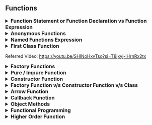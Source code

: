 ## Functions

<details >
 <summary style="font-size: medium; font-weight: bold">Function Statement or Function Declaration vs Function Expression</summary>

`Function Statement` are also called `Function Declaration`

![img.png](images/img.png)

Understand this by knowing `Execution Context`


<details >
 <summary style="font-size: small; font-weight: bold">Explain the differences on the usage of `foo` between `function foo() {}` and `var foo = function() {}` in JavaScript</summary>

https://www.greatfrontend.com/questions/quiz/explain-the-differences-on-the-usage-of-foo-between-function-foo-and-var-foo-function?practice=practice&tab=quiz
## TL;DR

`function foo() {}` a function declaration while the `var foo = function() {}` is a function expression. The key difference is that function declarations have its body hoisted but the bodies of function expressions are not (they have the same hoisting behavior as `var`-declared variables).

If you try to invoke a function expression before it is declared, you will get an `Uncaught TypeError: XXX is not a function` error.

Function declarations can be called in the enclosing scope even before they are declared.

```js live
foo(); // 'FOOOOO'
function foo() {
  console.log('FOOOOO');
}
```

Function expressions if called before they are declared will result in an error.

```js live
foo(); // Uncaught TypeError: foo is not a function
var foo = function () {
  console.log('FOOOOO');
};
```

Another key difference is in the scope of the function name. Function expressions can be named by defining it after the `function` and before the parenthesis. However when using named function expressions, the function name is only accessible within the function itself. Trying to access it outside will result in an error or `undefined`.

```js live
const myFunc = function namedFunc() {
  console.log(namedFunc); // Works
};

myFunc(); // Runs the function and logs the function reference
console.log(namedFunc); // ReferenceError: namedFunc is not defined
```

**Note**: The examples uses `var` due to legacy reasons. Function expressions can be defined using `let` and `const` and the key difference is in the hoisting behavior of those keywords.

---

## Function declarations

A function declaration is a statement that defines a function with a name. It is typically used to declare a function that can be called multiple times throughout the enclosing scope.

```js live
function foo() {
  console.log('FOOOOO');
}
foo(); // 'FOOOOO'
```

## Function expressions

A function expression is an expression that defines a function and assigns it to a variable. It is often used when a function is needed only once or in a specific context.

```js live
var foo = function () {
  console.log('FOOOOO');
};
foo(); // 'FOOOOO'
```

**Note**: The examples uses `var` due to legacy reasons. Function expressions can be defined using `let` and `const` and the key difference is in the hoisting behavior of those keywords.

## Key differences

### Hoisting

The key difference is that function declarations have its body hoisted but the bodies of function expressions are not (they have the same hoisting behavior as `var`-declared variables). For more explanation on hoisting, refer to the quiz question on [hoisting](/questions/quiz/explain-hoisting). If you try to invoke a function expression before it is defined, you will get an `Uncaught TypeError: XXX is not a function` error.

Function declarations:

```js live
foo(); // 'FOOOOO'
function foo() {
  console.log('FOOOOO');
}
```

Function expressions:

```js live
foo(); // Uncaught TypeError: foo is not a function
var foo = function () {
  console.log('FOOOOO');
};
```

### Name scope

Function expressions can be named by defining it after the `function` and before the parenthesis. However when using named function expressions, the function name is only accessible within the function itself. Trying to access it outside will result in `undefined` and calling it will result in an error.

```js live
const myFunc = function namedFunc() {
  console.log(namedFunc); // Works
};

myFunc(); // Runs the function and logs the function reference
console.log(namedFunc); // ReferenceError: namedFunc is not defined
```

## When to use each

- Function declarations:
   - When you want to create a function on the global scope and make it available throughout the enclosing scope.
   - If a function is reusable and needs to be called multiple times.
- Function expressions:
   - If a function is only needed once or in a specific context.
   - Use to limit the function availability to subsequent code and keep the enclosing scope clean.

In general, it's preferable to use function declarations to avoid the mental overhead of determining if a function can be called. The practical usages of function expressions is quite rare.

## Further reading

- [Function declaration | MDN](https://developer.mozilla.org/en-US/docs/Web/JavaScript/Reference/Statements/function)
- [Function expression | MDN](https://developer.mozilla.org/en-US/docs/Web/JavaScript/Reference/Operators/function)

---
</details>

---
</details>




<details >
 <summary style="font-size: medium; font-weight: bold">Anonymous Functions</summary>

A function without any name are called `Anonymous Function`
![img_1.png](images/img_1.png)

Anonymous function are used as value like above or we get syntax error


<details >
 <summary style="font-size: small; font-weight: bold">What's a typical use case for anonymous functions in JavaScript?</summary>

https://www.greatfrontend.com/questions/quiz/whats-a-typical-use-case-for-anonymous-functions?practice=practice&tab=quiz

## TL;DR

**They are typically used as arguments to other functions or assigned to variables.**

```js
// The filter method is passed an anonymous function.
arr.filter((x) => x > 1);
```

They are often used as arguments to other functions, known as **higher-order functions**, which can take functions as input and return a function as output. Anonymous functions can access variables from the outer scope, a concept known as closures, allowing them to "close over" and remember the environment in which they were created.

```js
// Encapsulating Code
(function () {
  // Some code here.
})();

// Callbacks
setTimeout(function () {
  console.log('Hello world!');
}, 1000);

// Functional programming constructs
const arr = [1, 2, 3];
const double = arr.map(function (el) {
  return el * 2;
});
console.log(double); // [2, 4, 6]
```

---

## Anonymous functions

Anonymous functions provide a more concise way to define functions, especially for simple operations or callbacks. Besides that, they can also be used in the following scenarios

### Immediate execution

Anonymous functions are commonly used in Immediately Invoked Function Expressions (IIFEs) to encapsulate code within a local scope. This prevents variables declared within the function from leaking to the global scope and polluting the global namespace.

```js
// This is an IIFE
(function () {
  var x = 10;
  console.log(x); // 10
})();

// x is not accessible here
console.log(typeof x); // undefined
```

In the above example, the IIFE creates a local scope for the variable `x`. As a result, `x` is not accessible outside the IIFE, thus preventing it from leaking into the global scope.

### Callbacks

Anonymous functions can be used as callbacks that are used once and do not need to be used anywhere else. The code will seem more self-contained and readable when handlers are defined right inside the code calling them, rather than having to search elsewhere to find the function body.

```js
setTimeout(() => {
  console.log('Hello world!');
}, 1000);
```

### Higher-order functions

It is used as arguments to functional programming constructs like Higher-order functions or Lodash (similar to callbacks). Higher-order functions take other functions as arguments or return them as results. Anonymous functions are often used with higher-order functions like `map()`, `filter()`, and `reduce()`.

```js
const arr = [1, 2, 3];
const double = arr.map((el) => {
  return el * 2;
});
console.log(double); // [2, 4, 6]
```

### Event Handling

In React, anonymous functions are widely used for defining callback functions inline for handling events and passing callbacks as props.

```jsx
function App() {
  return <button onClick={() => console.log('Clicked!')}>Click Me</button>;
}
```

## Follow-Up Questions

- How do anonymous functions differ from named functions?
- Can you explain the difference between arrow functions and anonymous functions?

---
</details>

---
</details>




<details >
 <summary style="font-size: medium; font-weight: bold">Named Functions Expression</summary>

![img_2.png](images/img_2.png)

![img_4.png](images/img_4.png)

Red : Argument 

Green: parameter

---
</details>




<details >
 <summary style="font-size: medium; font-weight: bold">First Class Function</summary>

The ability to use function as value and return it as a value is called `First Class Function`
![img_5.png](images/img_5.png)

---
</details>

Referred Video: https://youtu.be/SHINoHxvTso?si=T8jxyj-IHrnRx2tx




<details >
 <summary style="font-size: medium; font-weight: bold">Factory Functions</summary>

It is very similar to actual factory where we put raw material and get finished
product.

Factory function just create `Object`'s and return them

```js
function factory() {
    return {...}
}
```

### Problems

Why we can't just create `Object` itself directly instead of using `factory` function?
1. There are lot of thing in common but few slight differences in all objects
   ![img_10.png](images/img_10.png)
   Because of this there is lot of code duplicaton
2. ![img_11.png](images/img_11.png)
   Object value can be updated like above which can again create problem


### Solution
![img_12.png](images/img_12.png)

![img_13.png](images/img_13.png)
1. Not very complex like `Class`
2. No code duplication
3. Can't inject any bug through updating any value directly

Example
![img_14.png](images/img_14.png)

Referred Video: https://youtu.be/lE_79wkP-1U?si=Yskr4mqmfg8Nd51r


---
</details>





<details >
 <summary style="font-size: medium; font-weight: bold">Pure / Impure Function</summary>

![img_6.png](images/img_6.png)

---
</details>




<details >
 <summary style="font-size: medium; font-weight: bold">Constructor Function</summary>

- `Constructor functions` create object for us just like `Factory Function`
- It is good practice to use `PascalCase`, but not compulsory
![img_8.png](images/img_8.png)

Just like a waiter giving order to cook, they have blueprint of how they should
pass order info so that there is less waste of time. Same thing is for
constructor function we define blueprint of object and pass the changed part to it.
![img_16.png](images/img_16.png)
![img_15.png](images/img_15.png)

![img_17.png](images/img_17.png)

Using `new` automatically add above 2 lines, therefore we need not to return 
anything unlike `Factory Function`

![img_31.png](images/img_31.png)

![img_18.png](images/img_18.png)

Referred Video: https://youtu.be/I37qHG0DxmE?si=7BGR0tQStjXih67o

![img_40.png](images/img_40.png)


<details >
 <summary style="font-size: small; font-weight: bold">Good Example</summary>

Input->
computeAmount().Iacs(15).
crore(5).crore(2).lacs(20).thousand(45).crore(7).value()

1. **Solution-1**
```js
function ComputeAmount(amount){
    this.totalAmount = amount;

    this.lac = function (multiplier){
        this.totalAmount += multiplier*100000;
        return this;
    }

    this.value = () => {
        return this.totalAmount;
    }
}


console.log("computeAmount : ", new ComputeAmount(0).lac(2).lac(2).value());
```
Here everything is stored inside local `this` which is pointing to (`Object`)instance
of `ComputeAmount` constructor function
![img_1.png](img_1.png)

2. **Solution-2**

```js
function computeAmount(amount){
    this.totalAmount = amount;

    this.lac = (multiplier) => {
        this.totalAmount += multiplier*100000;
        return this;
    }

    this.value = () => {
        return this.totalAmount;
    }

    return this;
}


console.log("computeAmount : ", computeAmount(0).lac(2).lac(2).value());
```

- This solution also yields the same result, which is more accurate to what question asked
- It has a same result because here we're explicitly returning `this` alike creating new instance
from constructor function which on using `new` keyword create empty object which is assigned 
to `this` and returned
- Here `this` points to `window` object because it is not instance of anything
- Also, it does not matter whether `lac` function is normal or arrow both will return a same result

![img_2.png](img_2.png)
![img_3.png](img_3.png)
![img_4.png](img_4.png)

Referred Video: https://youtu.be/_tNErId8xlc?si=t8fEbbGmefLTogd-&t=126

---
</details>


---
</details>





<details >
 <summary style="font-size: medium; font-weight: bold">Factory Function v/s Constructor Function v/s Class</summary>

`Factory Function`

Factory function just create Object's and return them
![img_7.png](images/img_7.png)

`Constructor Function`

Constructor function also create object for us and provide kind of blueprint how the 
object should be created.
![img_19.png](images/img_19.png)

Both side-by-side

![img_20.png](images/img_20.png)

### In case of Factory Function

![img_21.png](images/img_21.png)
![img_23.png](images/img_23.png)

So here in case of `factory function` when we changed function definition for
`me` object , it didn't affect `you` object. As each object get there own space
for this function and we have separate copy of this function.

Two issues with this
1. Take extra space
2. No clear inheritance

Way to fix this 
1.
![img_24.png](images/img_24.png)

This is not very great as `speak` function is present on every single Object 

2. 
![img_25.png](images/img_25.png)
This is bit better than above as we are able to send it to `__proto__`

### In case of Contructor Function

![img_27.png](images/img_27.png)

Here after adding new function to constructor function using above code
we are able to add this function to every object created using this constructor function

![img_26.png](images/img_26.png)

We can now also change the function and it will be reflected in every object created 
using this constructor function.

**This is now showing clear inheritance of object created from constructor function.**

1. This show clear benefit that using `constructor function` for creating object,
we have **clear inheritance**
2. But we use `factory function` for creating object.
   - It is lot simpler than `constructor function`, as we don't have use `new` keyword and all
   - We have also **Data Privacy**, as each one is getting its own copy so there is very less
   chance of manipulation of data

### Classes

It is exactly same like `Constructor Function` and use same prototype concept. It was
introduce in ES6
![img_28.png](images/img_28.png)

Referred Video: https://youtu.be/fbuyliXlDGI?si=bg1whNVtEbIY2ci5

---
</details>





<details >
 <summary style="font-size: medium; font-weight: bold">Arrow Function</summary>

The main advantage of using an arrow function as a method inside a constructor is that the value of `this` gets set at the time of the function creation and can't change after that. When the constructor is used to create a new object, `this` will always refer to that object.

### Limitations

Arrow functions cannot be used as constructors and will throw an error when used with the `new` keyword.

```js live
const Foo = () => {};
const foo = new Foo(); // TypeError: Foo is not a constructor
```

They also do not have `arguments` keyword; the arguments have to be obtained from using the rest operator (`...`) in the arguments.

```js
const arrowFunction = (...args) => {
  console.log(arguments); // Throws a TypeError
  console.log(args); // [1, 2, 3]
};

arrowFunction(1, 2, 3);
```

Since arrow functions do not have their own `this`, they are not suitable for defining methods in an object. Traditional function expressions or function declarations should be used instead.

```js live
const obj = {
  value: 42,
  getValue: () => this.value, // `this` does not refer to `obj`
};

console.log(obj.getValue()); // undefined
```


1. 
![img_29.png](images/img_29.png)
In normal function we have `arguments` array present

![img_30.png](images/img_30.png)

But in arrow we don't


2. 
![img_34.png](images/img_34.png)
We cannot have named arrowed function

3. 
![img_35.png](images/img_35.png)
![img_36.png](images/img_36.png)
Refer `this` concept to better understand this output

![img_39.png](images/img_39.png)

4. 
![img_37.png](images/img_37.png)
In constructor we can't use arrow function


5. 
![img_38.png](images/img_38.png)


---
</details>




<details >
 <summary style="font-size: medium; font-weight: bold">Callback Function</summary>

![img_32.png](images/img_32.png)

---
</details>





<details >
 <summary style="font-size: medium; font-weight: bold">Object Methods</summary>

![img_33.png](images/img_33.png)

---
</details>



<details >
 <summary style="font-size: medium; font-weight: bold">Functional Programming</summary>

### Without Functional Programming

![img_41.png](images/img_41.png)

### With Functional Programming

![img_42.png](images/img_42.png)


---
</details>





<details >
 <summary style="font-size: medium; font-weight: bold">Higher Order Function</summary>

Function that takes another function as argument(callback function) is known as **Higher order functions.**
Ex: map(), reduce(), filter(), ...etc


1. Follow DRY(Don't Repeat Yourself) principle while coding.
2. Use function to stop writing repeating line of codes.
3. It is this ability that function can be stored, passed and returned,  they are called **first class citizens.**
4. If  we use Array.property.function-name. This function is accessible to any array in your code.

![img_43.png](images/img_43.png)

Referred Video: https://youtu.be/HkWxvB1RJq0?si=zjardBsnBI1OLe9q

![img.png](img.png)

### Practical examples

1. **Logging decorator**: A higher-order function that adds logging functionality to another function:

```js live
function withLogging(fn) {
  return function (...args) {
    console.log(`Calling ${fn.name} with arguments`, args);
    return fn.apply(this, args);
  };
}

function add(a, b) {
  return a + b;
}

const loggedAdd = withLogging(add);
console.log(loggedAdd(2, 3)); // Output: Calling add with arguments [2, 3] 5
```

The `withLogging` function is a higher-order function that takes a function fn as an argument and returns a new function that logs the function call before executing the original function

2. **Memoization**: A higher-order function that caches the results of a function to avoid redundant computations:

```js live
function memoize(fn) {
  const cache = new Map();
  return function (...args) {
    const key = JSON.stringify(args);
    if (cache.has(key)) {
      return cache.get(key);
    }
    const result = fn.apply(this, args);
    cache.set(key, result);
    return result;
  };
}

function fibonacci(n) {
  if (n <= 1) return n;
  return fibonacci(n - 1) + fibonacci(n - 2);
}

const memoizedFibonacci = memoize(fibonacci);
console.log(memoizedFibonacci(10)); // Output: 55
```

The `memoize` function is a higher-order function that takes a function `fn` as an argument and returns a new function that caches the results of the original function based on its arguments.

https://www.greatfrontend.com/questions/quiz/what-is-the-definition-of-a-higher-order-function?practice=practice&tab=quiz

---
</details>




